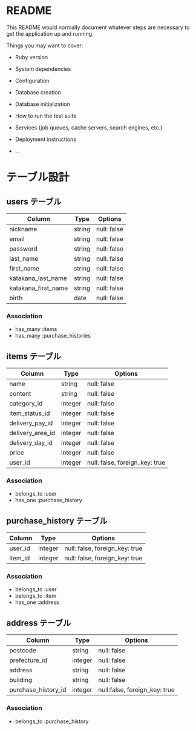 # README

This README would normally document whatever steps are necessary to get the
application up and running.

Things you may want to cover:

* Ruby version

* System dependencies

* Configuration

* Database creation

* Database initialization

* How to run the test suite

* Services (job queues, cache servers, search engines, etc.)

* Deployment instructions

* ...
# テーブル設計

## users テーブル

| Column              | Type    | Options     |
| ------------------- | ------- | ----------- |
| nickname            | string  | null: false |
| email               | string  | null: false |
| password            | string  | null: false |
| last_name           | string  | null: false |
| first_name          | string  | null: false |
| katakana_last_name  | string  | null: false |
| katakana_first_name | string  | null: false |
| birth               | date    | null: false |

### Association

- has_many :items
- has_many :purchase_histories


## items テーブル

| Column            | Type    | Options                        |
| ----------------- | ------- | ------------------------------ |
| name              | string  | null: false                    |
| content           | string  | null: false                    |
| category_id       | integer | null: false                    |
| item_status_id    | integer | null: false                    |
| delivery_pay_id   | integer | null: false                    |
| delivery_area_id  | integer | null: false                    |
| delivery_day_id   | integer | null: false                    |
| price             | integer | null: false                    |
| user_id           | integer | null: false, foreign_key: true |

### Association

- belongs_to :user
- has_one :purchase_history

## purchase_history テーブル

| Column     | Type       | Options                          |
| ---------- | ---------- | -------------------------------- |
| user_id    | integer    | null: false, foreign_key: true   |
| item_id    | integer    | null: false, foreign_key: true   |

### Association

- belongs_to :user
- belongs_to :item
- has_one :address

## address テーブル

| Column              | Type    | Options                       |
| ------------------- | ------- | ----------------------------- |
| postcode            | string  | null: false                   |
| prefecture_id       | integer | null: false                   |
| address             | string  | null: false                   |
| building            | string  | null: false                   |
| purchase_history_id | integer | null:false, foreign_key: true |

### Association

- belongs_to :purchase_history